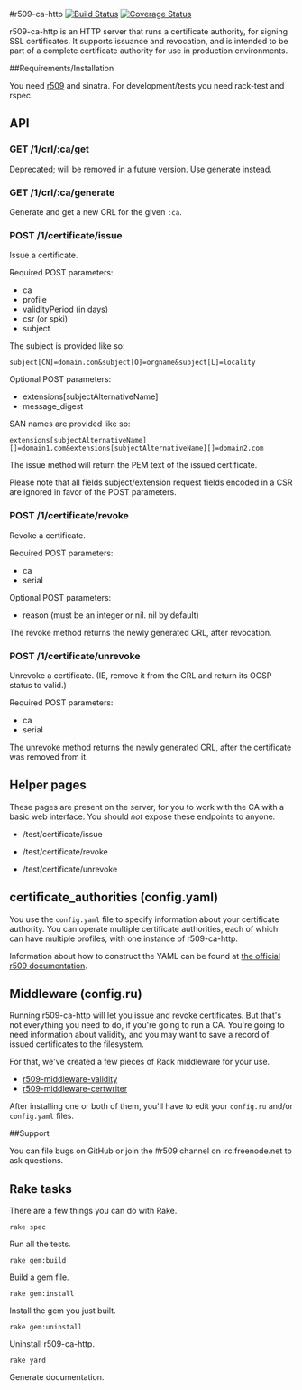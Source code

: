 #r509-ca-http [![Build Status](https://secure.travis-ci.org/r509/r509-ca-http.png)](http://travis-ci.org/r509/r509-ca-http) [![Coverage Status](https://coveralls.io/repos/r509/r509-ca-http/badge.png)](https://coveralls.io/r/r509/r509-ca-http)

r509-ca-http is an HTTP server that runs a certificate authority, for signing SSL certificates. It supports issuance and revocation, and is intended to be part of a complete certificate authority for use in production environments.

##Requirements/Installation

You need [r509](https://github.com/r509/r509) and sinatra. For development/tests you need rack-test and rspec.

## API

### GET /1/crl/:ca/get

Deprecated; will be removed in a future version. Use generate instead.


### GET /1/crl/:ca/generate

Generate and get a new CRL for the given ```:ca```.

### POST /1/certificate/issue

Issue a certificate.

Required POST parameters:

- ca
- profile
- validityPeriod (in days)
- csr (or spki)
- subject

The subject is provided like so:

    subject[CN]=domain.com&subject[O]=orgname&subject[L]=locality

Optional POST parameters:

- extensions[subjectAlternativeName]
- message\_digest

SAN names are provided like so:

    extensions[subjectAlternativeName][]=domain1.com&extensions[subjectAlternativeName][]=domain2.com

The issue method will return the PEM text of the issued certificate.

Please note that all fields subject/extension request fields encoded in a CSR are ignored in favor of the POST parameters.

### POST /1/certificate/revoke

Revoke a certificate.

Required POST parameters:

- ca
- serial

Optional POST parameters:

- reason (must be an integer or nil. nil by default)

The revoke method returns the newly generated CRL, after revocation.

### POST /1/certificate/unrevoke

Unrevoke a certificate. (IE, remove it from the CRL and return its OCSP status to valid.)

Required POST parameters:

- ca
- serial

The unrevoke method returns the newly generated CRL, after the certificate was removed from it.

## Helper pages

These pages are present on the server, for you to work with the CA with a basic web interface. You should _not_ expose these endpoints to anyone.

- /test/certificate/issue

- /test/certificate/revoke

- /test/certificate/unrevoke

## certificate\_authorities (config.yaml)

You use the ```config.yaml``` file to specify information about your certificate authority. You can operate multiple certificate authorities, each of which can have multiple profiles, with one instance of r509-ca-http.

Information about how to construct the YAML can be found at [the official r509 documentation](https://github.com/r509/r509).

## Middleware (config.ru)

Running r509-ca-http will let you issue and revoke certificates. But that's not everything you need to do, if you're going to run a CA. You're going to need information about validity, and you may want to save a record of issued certificates to the filesystem.

For that, we've created a few pieces of Rack middleware for your use.

- [r509-middleware-validity](https://github.com/r509/r509-middleware-validity)
- [r509-middleware-certwriter](https://github.com/r509/r509-middleware-certwriter)

After installing one or both of them, you'll have to edit your ```config.ru``` and/or ```config.yaml``` files.

##Support

You can file bugs on GitHub or join the #r509 channel on irc.freenode.net to ask questions.

## Rake tasks

There are a few things you can do with Rake.

```rake spec```

Run all the tests.

```rake gem:build```

Build a gem file.

```rake gem:install```

Install the gem you just built.

```rake gem:uninstall```

Uninstall r509-ca-http.

```rake yard```

Generate documentation.
